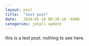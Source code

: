 ```yaml
---
layout: post
title:  "test post"
date:   2020-05-18 00:30:10 -0400
categories: jekyll update
---
```

this is a test post. nothing to see here.
